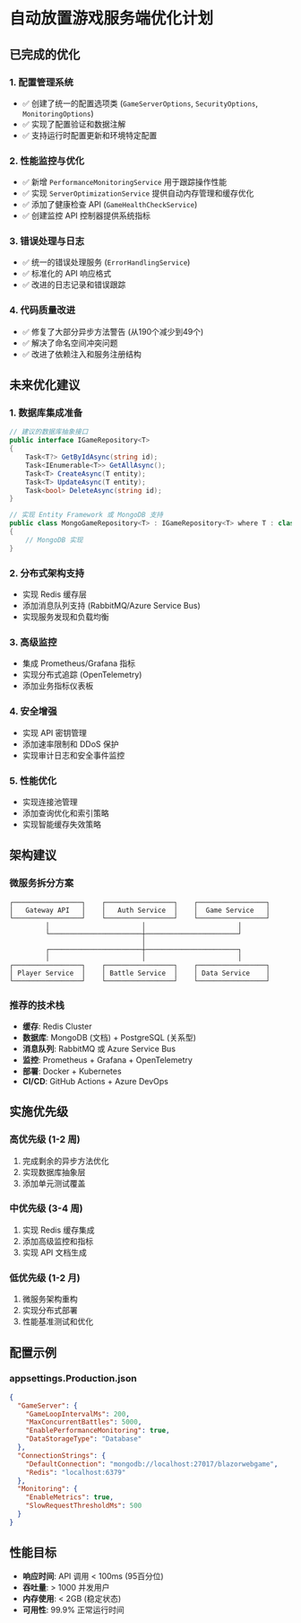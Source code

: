 # 自动放置游戏服务端优化计划

## 已完成的优化

### 1. 配置管理系统
- ✅ 创建了统一的配置选项类 (`GameServerOptions`, `SecurityOptions`, `MonitoringOptions`)
- ✅ 实现了配置验证和数据注解
- ✅ 支持运行时配置更新和环境特定配置

### 2. 性能监控与优化
- ✅ 新增 `PerformanceMonitoringService` 用于跟踪操作性能
- ✅ 实现 `ServerOptimizationService` 提供自动内存管理和缓存优化
- ✅ 添加了健康检查 API (`GameHealthCheckService`)
- ✅ 创建监控 API 控制器提供系统指标

### 3. 错误处理与日志
- ✅ 统一的错误处理服务 (`ErrorHandlingService`)
- ✅ 标准化的 API 响应格式
- ✅ 改进的日志记录和错误跟踪

### 4. 代码质量改进
- ✅ 修复了大部分异步方法警告 (从190个减少到49个)
- ✅ 解决了命名空间冲突问题
- ✅ 改进了依赖注入和服务注册结构

## 未来优化建议

### 1. 数据库集成准备
```csharp
// 建议的数据库抽象接口
public interface IGameRepository<T>
{
    Task<T?> GetByIdAsync(string id);
    Task<IEnumerable<T>> GetAllAsync();
    Task<T> CreateAsync(T entity);
    Task<T> UpdateAsync(T entity);
    Task<bool> DeleteAsync(string id);
}

// 实现 Entity Framework 或 MongoDB 支持
public class MongoGameRepository<T> : IGameRepository<T> where T : class
{
    // MongoDB 实现
}
```

### 2. 分布式架构支持
- 实现 Redis 缓存层
- 添加消息队列支持 (RabbitMQ/Azure Service Bus)
- 实现服务发现和负载均衡

### 3. 高级监控
- 集成 Prometheus/Grafana 指标
- 实现分布式追踪 (OpenTelemetry)
- 添加业务指标仪表板

### 4. 安全增强
- 实现 API 密钥管理
- 添加速率限制和 DDoS 保护
- 实现审计日志和安全事件监控

### 5. 性能优化
- 实现连接池管理
- 添加查询优化和索引策略
- 实现智能缓存失效策略

## 架构建议

### 微服务拆分方案
```
┌─────────────────┐    ┌─────────────────┐    ┌─────────────────┐
│   Gateway API   │    │   Auth Service  │    │  Game Service   │
└─────────────────┘    └─────────────────┘    └─────────────────┘
         │                       │                       │
         └───────────────────────┼───────────────────────┘
                                 │
         ┌───────────────────────┼───────────────────────┐
         │                       │                       │
┌─────────────────┐    ┌─────────────────┐    ┌─────────────────┐
│ Player Service  │    │ Battle Service  │    │ Data Service    │
└─────────────────┘    └─────────────────┘    └─────────────────┘
```

### 推荐的技术栈
- **缓存**: Redis Cluster
- **数据库**: MongoDB (文档) + PostgreSQL (关系型)
- **消息队列**: RabbitMQ 或 Azure Service Bus
- **监控**: Prometheus + Grafana + OpenTelemetry
- **部署**: Docker + Kubernetes
- **CI/CD**: GitHub Actions + Azure DevOps

## 实施优先级

### 高优先级 (1-2 周)
1. 完成剩余的异步方法优化
2. 实现数据库抽象层
3. 添加单元测试覆盖

### 中优先级 (3-4 周)
1. 实现 Redis 缓存集成
2. 添加高级监控和指标
3. 实现 API 文档生成

### 低优先级 (1-2 月)
1. 微服务架构重构
2. 实现分布式部署
3. 性能基准测试和优化

## 配置示例

### appsettings.Production.json
```json
{
  "GameServer": {
    "GameLoopIntervalMs": 200,
    "MaxConcurrentBattles": 5000,
    "EnablePerformanceMonitoring": true,
    "DataStorageType": "Database"
  },
  "ConnectionStrings": {
    "DefaultConnection": "mongodb://localhost:27017/blazorwebgame",
    "Redis": "localhost:6379"
  },
  "Monitoring": {
    "EnableMetrics": true,
    "SlowRequestThresholdMs": 500
  }
}
```

## 性能目标

- **响应时间**: API 调用 < 100ms (95百分位)
- **吞吐量**: > 1000 并发用户
- **内存使用**: < 2GB (稳定状态)
- **可用性**: 99.9% 正常运行时间
